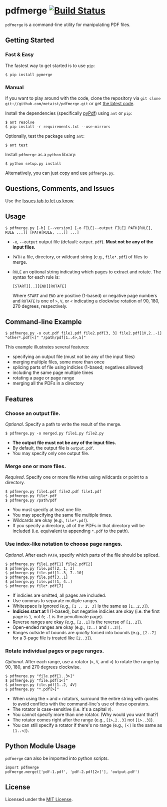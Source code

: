 # pdfmerge [![Build Status][ci-image]][ci-status]
`pdfmerge` is a command-line utility for manipulating PDF files.

## Getting Started
### Fast & Easy

The fastest way to get started is to use `pip`:

    $ pip install pymerge

### Manual
If you want to play around with the code, clone the repository via
`git clone git://github.com/metaist/pdfmerge.git` or get
[the latest code](https://github.com/metaist/pdfmerge/zipball/master).

Install the dependencies (specifically [pyPdf][pypdf]) using `ant` or `pip`:

    $ ant resolve
    $ pip install -r requirements.txt --use-mirrors

Optionally, test the package using `ant`:

    $ ant test

Install `pdfmerge` as a `python` library:

    $ python setup.py install

Alternatively, you can just copy and use `pdfmerge.py`.

## Questions, Comments, and Issues
Use the [Issues tab to let us know](github-issues).

## Usage

    $ pdfmerge.py [-h] [--version] [-o FILE|--output FILE] PATH[RULE[, RULE ...]] [PATH[RULE, ...]] ...]

  * `-o`, `--output` output file (default: `output.pdf`).
    **Must not be any of the input files.**
  * `PATH` a file, directory, or wildcard string (e.g., `file*.pdf`) of files
    to merge.
  * `RULE` an optional string indicating which pages to extract and rotate.
    The syntax for each rule is:

        [START][..][END][ROTATE]

    Where `START` and `END` are positive (1-based) or negative page numbers and
    `ROTATE` is one of `>`, `V`, or `<` indicating a clockwise rotation of
    90, 180, 270 degrees, respectively.

## Command-line Example

    $ pdfmerge.py -o out.pdf file1.pdf file2.pdf[3, 3] file2.pdf[1V,2..-1] "other*.pdf[<]" "/path/pdf[1..4>,5]"

This example illustrates several features:
  * specifying an output file (must not be any of the input files)
  * merging multiple files, some more than once
  * splicing parts of file using indicies (1-based; negatives allowed)
  * including the same page multiple times
  * rotating a page or page range
  * merging all the PDFs in a directory

## Features
### Choose an output file.
_Optional_. Specify a path to write the result of the merge.

    $ pdfmerge.py -o merged.py file1.py file2.py

  * **The output file must not be any of the input files.**
  * By default, the output file is `output.pdf`.
  * You may specify only one output file.

### Merge one or more files.
_Required_. Specify one or more file `PATH`s using wildcards or point to a
directory.

    $ pdfmerge.py file1.pdf file2.pdf file1.pdf
    $ pdfmerge.py file*.pdf
    $ pdfmerge.py /path/pdf

  * You must specify at least one file.
  * You may specifying the same file multiple times.
  * Wildcards are okay (e.g., `file*.pdf`).
  * If you specify a directory, all of the PDFs in that directory will be
    included (i.e. equivalent to appending `*.pdf` to the path).

### Use index-like notation to choose page ranges.
_Optional_. After each `PATH`, specify which parts of the file should be
spliced.

    $ pdfmerge.py file1.pdf[1] file2.pdf[2]
    $ pdfmerge.py file.pdf[2, 1, 3]
    $ pdfmerge.py file.pdf[1..3, 7..10]
    $ pdfmerge.py file.pdf[3..1]
    $ pdfmerge.py file.pdf[1, 4..]
    $ pdfmerge.py file*.pdf[7]

  * If indicies are omitted, all pages are included.
  * Use commas to separate multiple ranges.
  * Whitespace is ignored (e.g., `[1 .. 2, 3]` is the same as `[1..2,3]`).
  * **Indicies start at 1** (1-based), but negative indicies are okay
    (i.e. the first page is `1`, not `0`; `-1` is the penultimate page).
  * Reverse ranges are okay (e.g., `[2..1]` is the reverse of `[1..2]`).
  * Open-ended ranges are okay (e.g., `[2..]` and `[..3]`).
  * Ranges outside of bounds are _quietly_ forced into bounds
    (e.g., `[2..7]` for a 3-page file is treated like `[2..3]`).

### Rotate individual pages or page ranges.
_Optional_. After each range, use a rotator (`>`, `V`, and `<`) to
rotate the range by 90, 180, and 270 degrees clockwise.

    $ pdfmerge.py "file.pdf[1..3>]"
    $ pdfmerge.py "file.pdf[1<]"
    $ pdfmerge.py file.pdf[1..2, 4V]
    $ pdfmerge.py "*.pdf[>]"

  * When using the `<` and `>` rotators, surround the entire string
    with quotes to avoid conflicts with the command-line's use of
    those operators.
  * The rotator is case-sensitive (i.e. it's a capital `V`).
  * You cannot specify more than one rotator. (Why would you want that?)
  * The rotator comes right after the range (e.g., `[1>,2..3]` not `[1>..3]`).
  * You can still specify a rotator if there's no range (e.g., `[<]` is the
    same as `[1..<]`).

## Python Module Usage
`pdfmerge` can also be imported into python scripts.

    import pdfmerge
    pdfmerge.merge(['pdf-1.pdf', 'pdf-2.pdf[2>]'], 'output.pdf')

## License
Licensed under the [MIT License][osi-mit].

[ci-image]: https://secure.travis-ci.org/metaist/pdfmerge.png
[ci-status]: http://travis-ci.org/metaist/pdfmerge
[github-issues]: https://github.com/metaist/pdfmerge/issues
[osi-mit]: http://opensource.org/licenses/MIT
[pypdf]: https://pypi.python.org/pypi/pyPdf
